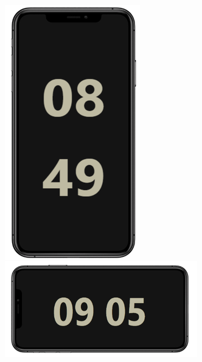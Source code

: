 ![image](./images/Captura%20de%20tela%202024-10-02%20090454.png)
![image](./images/Captura%20de%20tela%202024-10-02%20090705.png)